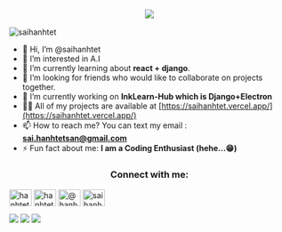 <h3 align="center">
  <img src="https://readme-typing-svg.herokuapp.com/?font=Righteous&size=35&center=true&vCenter=true&width=1600&height=70&duration=4000&lines=Hi+there!+I'm+Sai+Han+Htet" />
</h3>
<p align="left"> <img src="https://komarev.com/ghpvc/?username=saihanhtet&label=Profile%20views&color=0e75b6&style=flat" alt="saihanhtet" /> </p>

- 👋 Hi, I’m @saihanhtet
- 👀 I’m interested in A.I
- 🌱 I’m currently learning about **react + django**.
- 💞️ I’m looking for friends who would like to collaborate on projects together.
- 🔭 I’m currently working on **InkLearn-Hub which is Django+Electron**
- 👨‍💻 All of my projects are available at [https://saihanhtet.vercel.app/](https://saihanhtet.vercel.app/)
- 📫 How to reach me? You can text my email : **sai.hanhtetsan@gmail.com**
- ⚡ Fun fact about me: **I am a Coding Enthusiast (hehe...😁)**

<h3 align="center">Connect with me:</h3>
<p align="left">
<a href="https://fb.com/hanhtet.ivan" target="blank"><img align="center" src="https://raw.githubusercontent.com/rahuldkjain/github-profile-readme-generator/master/src/images/icons/Social/facebook.svg" alt="hanhtet.ivan" height="30" width="40" /></a>
<a href="https://instagram.com/hanhtet.ivan" target="blank"><img align="center" src="https://raw.githubusercontent.com/rahuldkjain/github-profile-readme-generator/master/src/images/icons/Social/instagram.svg" alt="hanhtet.ivan" height="30" width="40" /></a>
<a href="https://hashnode.com/@hanhtetsan" target="blank"><img align="center" src="https://raw.githubusercontent.com/rahuldkjain/github-profile-readme-generator/master/src/images/icons/Social/hashnode.svg" alt="@hanhtetsan" height="30" width="40" /></a>
<a href="https://www.leetcode.com/saihanhtet" target="blank"><img align="center" src="https://raw.githubusercontent.com/rahuldkjain/github-profile-readme-generator/master/src/images/icons/Social/leet-code.svg" alt="saihanhtet" height="30" width="40" /></a>
</p>

![](http://github-profile-summary-cards.vercel.app/api/cards/stats?username=saihanhtet&theme=nightowl)
![](http://github-profile-summary-cards.vercel.app/api/cards/repos-per-language?username=saihanhtet&theme=nightowl)
![](http://github-profile-summary-cards.vercel.app/api/cards/profile-details?username=saihanhtet&theme=nightowl)
